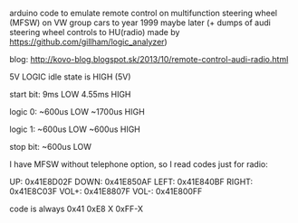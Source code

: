 arduino code to emulate remote control on multifunction steering wheel (MFSW) on VW group cars to year 1999 maybe later 
(+ dumps of audi steering wheel controls to HU(radio) made by https://github.com/gillham/logic_analyzer)

blog: http://kovo-blog.blogspot.sk/2013/10/remote-control-audi-radio.html

5V LOGIC idle state is HIGH (5V)

start bit:
 9ms LOW
4.55ms HIGH

 logic 0:
~600us LOW ~1700us HIGH

logic 1:
~600us LOW ~600us HIGH

stop bit:
~600us LOW


I have MFSW without telephone option, so I read codes just for radio:

UP:       0x41E8D02F
DOWN: 0x41E850AF
LEFT:   0x41E840BF
RIGHT: 0x41E8C03F
VOL+:  0x41E8807F
VOL-:    0x41E800FF

code is always 0x41 0xE8 X 0xFF-X
